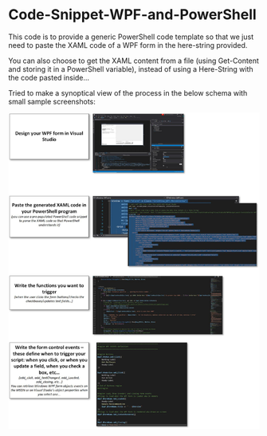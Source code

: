 # Code-Snippet-WPF-and-PowerShell

This code is to provide a generic PowerShell code template so that we just need to paste the XAML code of a WPF form in the here-string provided.

You can also choose to get the XAML content from a file (using Get-Content and storing it in a PowerShell variable), instead of using a Here-String with the code pasted inside...

Tried to make a synoptical view of the process in the below schema with small sample screenshots:

![WPF from Visual Studio to PowerShell](DocResources/How-o-CreatePowerShellWPFApp.jpg)